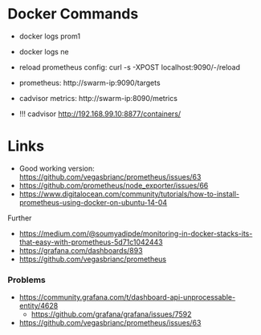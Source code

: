 # Docker Commands

- docker logs prom1
- docker logs ne

- reload prometheus config: curl -s -XPOST localhost:9090/-/reload
- prometheus: http://swarm-ip:9090/targets
- cadvisor metrics: http://swarm-ip:8090/metrics
- !!! cadvisor http://192.168.99.10:8877/containers/

# Links

- Good working version: https://github.com/vegasbrianc/prometheus/issues/63
- https://github.com/prometheus/node_exporter/issues/66
- https://www.digitalocean.com/community/tutorials/how-to-install-prometheus-using-docker-on-ubuntu-14-04

Further

- https://medium.com/@soumyadipde/monitoring-in-docker-stacks-its-that-easy-with-prometheus-5d71c1042443
- https://grafana.com/dashboards/893
- https://github.com/vegasbrianc/prometheus

### Problems

- https://community.grafana.com/t/dashboard-api-unprocessable-entity/4628
  - https://github.com/grafana/grafana/issues/7592
- https://github.com/vegasbrianc/prometheus/issues/63 